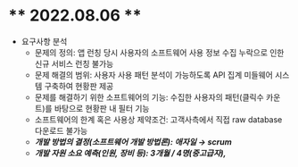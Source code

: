 # ** 2022.08.06 **

- 요구사항 분석
    - 문제의 정의: 앱 런칭 당시 사용자의 소프트웨어 사용 정보 수집 누락으로 인한 신규 서비스 런칭 불가능
    - 문제 해결의 범위: 사용자 사용 패턴 분석이 가능하도록 API 집계 미들웨어 시스템 구축하여 현황판 제공
    - 문제를 해결하기 위한 소프트웨어의 기능: 수집한 사용자의 패턴(클릭수 카운트)를 바탕으로 현황판 내 필터 기능
    - 소프트웨어의 한계 혹은 사용상 제약조건: 고객사측에서 직접 raw database 다운로드 불가능
    - ***개발 방법의 결정(소프트웨어 개발 방법론): 애자일 → scrum***
    - ***개발 자원 소요 예측(인원, 장비 등): 3개월 / 4명(중고급자),***